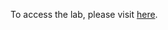 To access the lab, please visit [here](https://github.com/statsmaths/dh-topic-models/blob/master/README.md).
